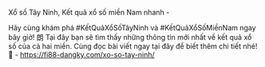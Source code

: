 Xổ số Tây Ninh, Kết quả xổ số miền Nam nhanh - 

Hãy cùng khám phá #KếtQuảXổSốTâyNinh và #KếtQuảXổSốMiềnNam ngay bây giờ! 朗 Tại đây bạn sẽ tìm thấy những thông tin mới nhất về kết quả xổ số của cả hai miền. Cùng đọc bài viết ngay tại đây để biết thêm chi tiết nhé! 🤗 - https://fi88-dangky.com/xo-so-tay-ninh/
